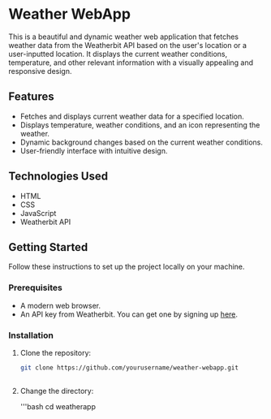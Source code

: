 # Weather WebApp

This is a beautiful and dynamic weather web application that fetches weather data from the Weatherbit API based on the user's location or a user-inputted location. It displays the current weather conditions, temperature, and other relevant information with a visually appealing and responsive design.

## Features

- Fetches and displays current weather data for a specified location.
- Displays temperature, weather conditions, and an icon representing the weather.
- Dynamic background changes based on the current weather conditions.
- User-friendly interface with intuitive design.

## Technologies Used

- HTML
- CSS
- JavaScript
- Weatherbit API

## Getting Started

Follow these instructions to set up the project locally on your machine.

### Prerequisites

- A modern web browser.
- An API key from Weatherbit. You can get one by signing up [here](https://www.weatherbit.io/account/create).

### Installation

1. Clone the repository:

   ```bash
   git clone https://github.com/yourusername/weather-webapp.git
 
2. Change the directory:

   '''bash
   cd weatherapp

